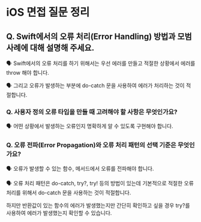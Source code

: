 # iOS 면접 질문 정리

## Q. Swift에서의 오류 처리(Error Handling) 방법과 모범 사례에 대해 설명해 주세요.

🗣️ Swift에서의 오류 처리를 하기 위해서는 우선 에러를 만들고 적절한 상황에서 에러를 throw 해야 합니다.

🗣️ 그리고 오류가 발생하는 부분에 do-catch 문을 사용하여 에러가 처리하는 것이 적절합니다.

### Q. 사용자 정의 오류 타입을 만들 때 고려해야 할 사항은 무엇인가요?

🗣️ 어떤 상황에서 발생하는 오류인지 명확하게 알 수 있도록 구현해야 합니다.

### Q. 오류 전파(Error Propagation)와 오류 처리 패턴의 선택 기준은 무엇인가요?

🗣️ 오류가 발생할 수 있는 함수, 메서드에서 오류를 전파해야 합니다.

🗣️ 오류 처리 패턴은 do-catch, try?, try! 등의 방법이 있는데 기본적으로 적절한 오류 처리를 위해서 do-catch 문을 사용하는 것이 적절합니다. 

하지만 반환값이 있는 함수의 에러가 발생했는지만 간단히 확인하고 싶을 경우 try?를 사용하여 에러가 발생했는지 확인할 수 있습니다.
